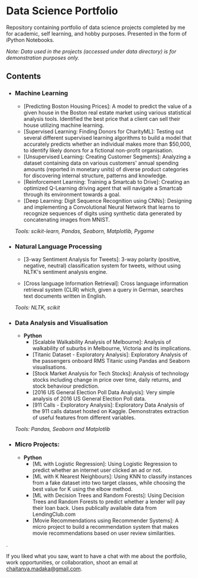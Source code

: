 # Data Science Portfolio
Repository containing portfolio of data science projects completed by me for academic, self learning, and hobby purposes. Presented in the form of iPython Notebooks.

_Note: Data used in the projects (accessed under data directory) is for demonstration purposes only._

## Contents

- ### Machine Learning

	- [Predicting Boston Housing Prices]: A model to predict the value of a given house in the Boston real estate market using various statistical analysis tools. Identified the best price that a client can sell their house utilizing machine learning.
	- [Supervised Learning: Finding Donors for CharityML]: Testing out several different supervised learning algorithms to build a model that accurately predicts whether an individual makes more than $50,000, to identify likely donors for a fictional non-profit organisation.
	- [Unsupervised Learning: Creating Customer Segments]: Analyzing a dataset containing data on various customers' annual spending amounts (reported in monetary units) of diverse product categories for discovering internal structure, patterns and knowledge.
	- [Reinforcement Learning: Training a Smartcab to Drive]: Creating an optimized Q-Learning driving agent that will navigate a Smartcab through its environment towards a goal.
	- [Deep Learning: Digit Sequence Recognition using CNNs]:  Designing and implementing a Convolutional Neural Network that learns to recognize sequences of digits using synthetic data generated by concatenating images from MNIST.

	_Tools: scikit-learn, Pandas, Seaborn, Matplotlib, Pygame_ 

- ### Natural Language Processing

	- [3-way Sentiment Analysis for Tweets]: 3-way polarity (positive, negative, neutral) classification system for tweets, without using NLTK's sentiment analysis engine.

	- [Cross language Information Retrieval]: Cross language information retrieval system (CLIR) which, given a query in German, searches text documents written in English.

	_Tools: NLTK, scikit_

- ### Data Analysis and Visualisation
	- __Python__
		- [Scalable Walkability Analysis of Melbourne]: Analysis of walkability of suburbs in Melbourne, Victoria and its implications.
		- [Titanic Dataset - Exploratory Analysis]: Exploratory Analysis of the passengers onboard RMS Titanic using Pandas and Seaborn visualisations.
		- [Stock Market Analysis for Tech Stocks]: Analysis of technology stocks including change in price over time, daily returns, and stock behaviour prediction.
		- [2016 US General Election Poll Data Analysis]: Very simple analysis of 2016 US General Election Poll data.
		- [911 Calls - Exploratory Analysis]: Exploratory Data Analysis of the 911 calls dataset hosted on Kaggle. Demonstrates extraction of useful features from different variables.
		
	_Tools: Pandas, Seaborn and Matplotlib_

	

- ### Micro Projects: 

	- __Python__
		- [ML with Logistic Regression]: Using Logistic Regression to predict whether an internet user clicked an ad or not.
		- [ML with K Nearest Neighbours]: Using KNN to classify instances from a fake dataset into two target classes, while choosing the best value for K using the elbow method.
		- [ML with Decision Trees and Random Forests]: Using Decision Trees and Random Forests to predict whether a lender will pay their loan back. Uses publically available data from LendingClub.com
		- [Movie Recommendations using Recommender Systems]: A micro project to build a recommendation system that makes movie recommendations based on user review similarities. 

.

If you liked what you saw, want to have a chat with me about the portfolio, work opportunities, or collaboration, shoot an email at chaitanya.madaka@gmail.com. 
